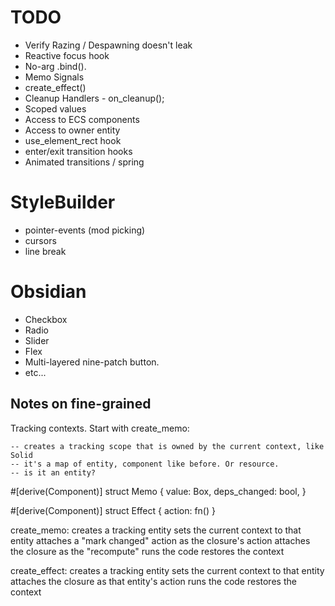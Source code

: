 # TODO

* Verify Razing / Despawning doesn't leak
* Reactive focus hook
* No-arg .bind().
* Memo Signals
* create_effect()
* Cleanup Handlers - on_cleanup();
* Scoped values
* Access to ECS components
* Access to owner entity
* use_element_rect hook
* enter/exit transition hooks
* Animated transitions / spring

# StyleBuilder

* pointer-events (mod picking)
* cursors
* line break

# Obsidian

* Checkbox
* Radio
* Slider
* Flex
* Multi-layered nine-patch button.
* etc...

## Notes on fine-grained

Tracking contexts. Start with create_memo:

    -- creates a tracking scope that is owned by the current context, like Solid
    -- it's a map of entity, component like before. Or resource.
    -- is it an entity?

#[derive(Component)]
struct Memo {
    value: Box<dyn Any>,
    deps_changed: bool,
}

#[derive(Component)]
struct Effect {
    action: fn()
}

create_memo:
    creates a tracking entity
    sets the current context to that entity
    attaches a "mark changed" action as the closure's action
    attaches the closure as the "recompute"
    runs the code
    restores the context

create_effect:
    creates a tracking entity
    sets the current context to that entity
    attaches the closure as that entity's action
    runs the code
    restores the context
